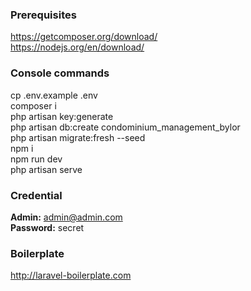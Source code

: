 ### Prerequisites
https://getcomposer.org/download/  
https://nodejs.org/en/download/

### Console commands
cp .env.example .env  
composer i   
php artisan key:generate  
php artisan db:create condominium_management_bylor  
php artisan migrate:fresh --seed  
npm i  
npm run dev  
php artisan serve  

### Credential
**Admin:** admin@admin.com  
**Password:** secret

### Boilerplate
http://laravel-boilerplate.com
